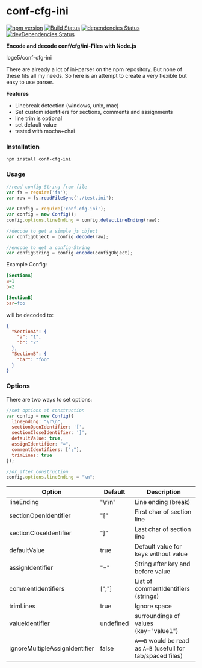 # conf-cfg-ini

[![npm version](https://badge.fury.io/js/conf-cfg-ini.svg)](http://badge.fury.io/js/conf-cfg-ini)
[![Build Status](https://travis-ci.org/loge5/conf-cfg-ini.svg?branch=master)](https://travis-ci.org/loge5/conf-cfg-ini)
[![dependencies Status](https://david-dm.org/loge5/conf-cfg-ini/status.svg)](https://david-dm.org/loge5/conf-cfg-ini)
[![devDependencies Status](https://david-dm.org/loge5/conf-cfg-ini/dev-status.svg)](https://david-dm.org/loge5/conf-cfg-ini?type=dev)

**Encode and decode conf/cfg/ini-Files with Node.js**

loge5/conf-cfg-ini

There are already a lot of ini-parser on the npm repository. 
But none of these fits all my needs. 
So here is an attempt to create a very flexible but easy to use parser.

**Features**
- Linebreak detection (windows, unix, mac)
- Set custom identifiers for sections, comments and assignments
- line trim is optional
- set default value
- tested with mocha+chai

### Installation ###
```Shell
npm install conf-cfg-ini
```

### Usage ###
```JavaScript
//read config-String from file
var fs = require('fs');
var raw = fs.readFileSync('./test.ini');

var Config = require('conf-cfg-ini');
var config = new Config();
config.options.lineEnding = config.detectLineEnding(raw);

//decode to get a simple js object
var configObject = config.decode(raw);

//encode to get a config-String
var configString = config.encode(configObject);
```

Example Config:
```INI
[SectionA]
a=1
b=2

[SectionB]
bar=foo
```
will be decoded to:
```JSON
{
  "SectionA": {
    "a": "1",
    "b": "2"
  },
  "SectionB": {
    "bar": "foo"
  }
}
```

### Options ###
There are two ways to set options:
```JavaScript
//set options at construction
var config = new Config({
  lineEnding: "\r\n",
  sectionOpenIdentifier: '[',
  sectionCloseIdentifier: ']',
  defaultValue: true,
  assignIdentifier: "=",
  commentIdentifiers: [";"],
  trimLines: true
});

//or after construction
config.options.lineEnding = "\n";
```

| Option                         | Default       | Description                              |
| ------------------------------ | ------------- | ---------------------------------------- |
| lineEnding                     | "\r\n"        | Line ending (break)                      |
| sectionOpenIdentifier          | "["           | First char of section line               |
| sectionCloseIdentifier         | "]"           | Last char of section line                |
| defaultValue                   | true          | Default value for keys without value     |
| assignIdentifier               | "="           | String after key and before value        |
| commentIdentifiers             | [";"]         | List of commentIdentifiers (strings)     |
| trimLines                      | true          | Ignore space                             |
| valueIdentifier                | undefined     | surroundings of values (key="value1")    |
| ignoreMultipleAssignIdentifier | false         | `A==B` would be read as `A=B` (usefull for tab/spaced files)|
